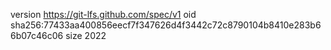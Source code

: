 version https://git-lfs.github.com/spec/v1
oid sha256:77433aa400856eecf7f347626d4f3442c72c8790104b8410e283b66b07c46c06
size 2022

